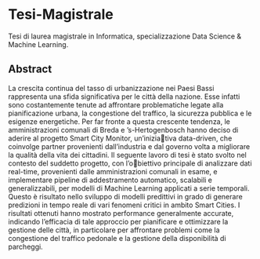 # Tesi-Magistrale
Tesi di laurea magistrale in Informatica, specializzazione Data Science &amp; Machine Learning.

## Abstract
La crescita continua del tasso di urbanizzazione nei Paesi Bassi rappresenta una
sfida significativa per le città della nazione. Esse infatti sono costantemente tenute ad
affrontare problematiche legate alla pianificazione urbana, la congestione del traffico,
la sicurezza pubblica e le esigenze energetiche.
Per far fronte a questa crescente tendenza, le amministrazioni comunali di Breda e
’s-Hertogenbosch hanno deciso di aderire al progetto Smart City Monitor, un’iniziativa data-driven, che coinvolge partner provenienti dall’industria e dal governo volta
a migliorare la qualità della vita dei cittadini.
Il seguente lavoro di tesi è stato svolto nel contesto del suddetto progetto, con l’obiettivo principale di analizzare dati real-time, provenienti dalle amministrazioni
comunali in esame, e implementare pipeline di addestramento automatico, scalabili
e generalizzabili, per modelli di Machine Learning applicati a serie temporali.
Questo è risultato nello sviluppo di modelli predittivi in grado di generare predizioni
in tempo reale di vari fenomeni critici in ambito Smart Cities.
I risultati ottenuti hanno mostrato performance generalmente accurate, indicando
l’efficacia di tale approccio per pianificare e ottimizzare la gestione delle città, in
particolare per affrontare problemi come la congestione del traffico pedonale e la
gestione della disponibilità di parcheggi.
